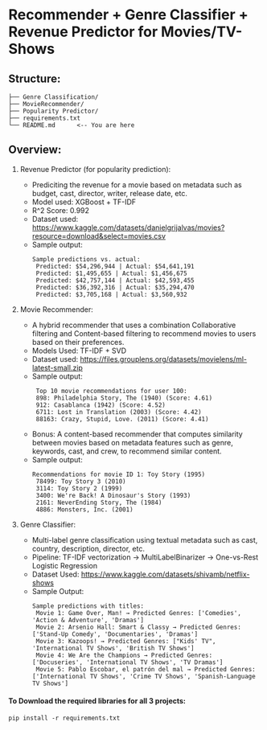 # Recommender + Genre Classifier + Revenue Predictor for Movies/TV-Shows
## Structure:
``` 
├── Genre Classification/
├── MovieRecommender/
├── Popularity Predictor/
├── requirements.txt
└── README.md      <-- You are here
```
## Overview:
1. Revenue Predictor (for popularity prediction): 
   - Prediciting the revenue for a movie based on metadata such as budget, cast, director, writer, release date, etc.
   - Model used: XGBoost + TF-IDF
   - R^2 Score: 0.992
   - Dataset used: https://www.kaggle.com/datasets/danielgrijalvas/movies?resource=download&select=movies.csv
   - Sample output:
     ```
     Sample predictions vs. actual:
      Predicted: $54,296,944 | Actual: $54,641,191
      Predicted: $1,495,655 | Actual: $1,456,675
      Predicted: $42,757,144 | Actual: $42,593,455
      Predicted: $36,392,316 | Actual: $35,294,470
      Predicted: $3,705,168 | Actual: $3,560,932
     ```
       
2. Movie Recommender:
   - A hybrid recommender that uses a combination Collaborative filtering and Content-based filtering to recommend movies to users based on their preferences.
   - Models Used: TF-IDF + SVD
   - Dataset used: https://files.grouplens.org/datasets/movielens/ml-latest-small.zip
   - Sample output:
     ```
      Top 10 movie recommendations for user 100:
      898: Philadelphia Story, The (1940) (Score: 4.61)
      912: Casablanca (1942) (Score: 4.52)
      6711: Lost in Translation (2003) (Score: 4.42)
      88163: Crazy, Stupid, Love. (2011) (Score: 4.41)
     ```
   - Bonus: A content-based recommender that computes similarity between movies based on metadata features such as genre, keywords, cast, and crew, to recommend similar content.
   - Sample output:
     ```
     Recommendations for movie ID 1: Toy Story (1995)
      78499: Toy Story 3 (2010)
      3114: Toy Story 2 (1999)
      3400: We're Back! A Dinosaur's Story (1993)
      2161: NeverEnding Story, The (1984)
      4886: Monsters, Inc. (2001)
     ```

3. Genre Classifier:
   - Multi-label genre classification using textual metadata such as cast, country, description, director, etc.
   - Pipeline: TF-IDF vectorization → MultiLabelBinarizer → One-vs-Rest Logistic Regression
   - Dataset Used: https://www.kaggle.com/datasets/shivamb/netflix-shows
   - Sample Output:
     ```
     Sample predictions with titles:
      Movie 1: Game Over, Man! → Predicted Genres: ['Comedies', 'Action & Adventure', 'Dramas']
      Movie 2: Arsenio Hall: Smart & Classy → Predicted Genres: ['Stand-Up Comedy', 'Documentaries', 'Dramas']
      Movie 3: Kazoops! → Predicted Genres: ["Kids' TV", 'International TV Shows', 'British TV Shows']
      Movie 4: We Are the Champions → Predicted Genres: ['Docuseries', 'International TV Shows', 'TV Dramas']
      Movie 5: Pablo Escobar, el patrón del mal → Predicted Genres: ['International TV Shows', 'Crime TV Shows', 'Spanish-Language TV Shows']
     ```

#### To Download the required libraries for all 3 projects:
   ```
   pip install -r requirements.txt
   ```
